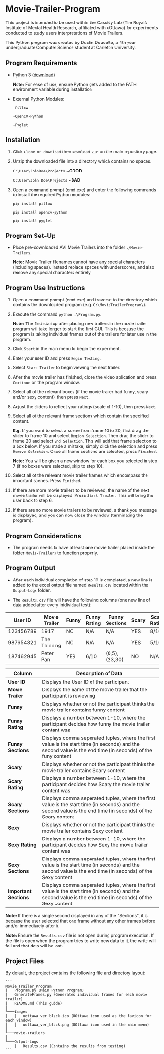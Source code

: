 # Movie-Trailer-Program

This project is intended to be used within the Cassidy Lab (The Royal’s Institute of Mental Health Research, affiliated with uOttawa) for experiments conducted to study users interpretations of Movie Trailers.

This Python program was created by Dustin Doucette, a 4th year undergraduate Computer Science student at Carleton University.

## Program Requirements

* Python 3 ([download](https://www.python.org/downloads/))

    **Note:** For ease of use, ensure Python gets added to the PATH environment variable during installation

* External Python Modules:

      -Pillow
    
      -OpenCV-Python
    
      -Pyglet

## Installation

1. Click `Clone or download` then `Download ZIP` on the main repository page.

2. Unzip the downloaded file into a directory which contains no spaces. 
    
    `C:\User\JohnDoe\Projects`    ~**GOOD**    
    
    `C:\User\John Doe\Projects`   ~**BAD**
    
2. Open a command prompt (cmd.exe) and enter the following commands to install the required Python modules:

    `pip install pillow`
    
    `pip install opencv-python`
    
    `pip install pyglet`

## Program Set-Up

* Place pre-downloaded AVI Movie Trailers into the folder `./Movie-Trailers`.

    **Note:** Movie Trailer filenames cannot have any special characters (including spaces). Instead replace spaces with underscores, and also remove any special characters entirely.

## Program Use Instructions

1. Open a command prompt (cmd.exe) and traverse to the directory which contains the downloaded program (e.g. `C:\MovieTrailerProgram\`).

2. Execute the command `python .\Program.py`.

    **Note:** The first startup after placing new trailers in the movie trailer program will take longer to start the first GUI. This is because the program is taking individual frames out of the trailers for later use in the program.

3. Click `Start` in the main menu to begin the experiment.

4. Enter your user ID and press `Begin Testing`.

5. Select `Start Trailer` to begin viewing the next trailer.

6. After the movie trailer has finished, close the video aplication and press `Continue` on the program window.

7. Select all of the relevant boxes (if the movie trailer had funny, scary and/or sexy content), then press `Next`.

8. Adjust the sliders to reflect your ratings (scale of 1-10), then press `Next`.

9. Select all of the relevant frame sections which contain the specified content. 

    **E.g.** If you want to select a scene from frame 10 to 20, first drag the slider to frame 10 and select `Begion Selection`. Then drag the slider to frame 20 and select `End Selection`. This will add that frame selection to a box below. If you made a mistake, simply click the selection and press `Remove Selection`. Once all frame sections are selected, press `Finished`.

    **Note:** You will be given a new window for each box you selected in step 7 (if no boxes were selected, skip to step 10).

10. Select all of the relevant movie trailer frames which encompass the important scenes. Press `Finished`.

11. If there are more movie trailers to be reviewed, the name of the next movie trailer will be displayed. Press `Start Trailer`. This will bring the user back to step 6.

12. If there are no more movie trailers to be reviewed, a thank you message is displayed, and you can now close the window (terminating the program).

## Program Considerations

* The program needs to have at least **one** movie trailer placed inside the folder `Movie-Trailers` to function properly.

## Program Output

* After each individual completion of step 10 is completed, a new line is added to the excel output file named `Results.csv` located within the `Output-Logs` folder.

* The `Results.csv` file will have the following columns (one new line of data added after every inidividual test):

| User ID | Movie Trailer | Funny | Funny Rating | Funny Sections | Scary | Scary Rating | Scary Sections | Sexy | Sexy Rating |  Sexy Sections  |  Important Sections  |
|---------|---------------|-------|--------------|----------------|-------|--------------|----------------|------|-------------|-----------------|----------------------|
|123456789|     1917      |  NO   |     N/A      |       N/A      |  YES  |     8/10     |    (14,19)     |  NO  |    N/A      |       N/A       |         N/A          |
|987654321| The Thinning  |  NO   |     N/A      |       N/A      |  YES  |     5/10     |    (34,38)     |  YES |    3/10     |(12,21), (26,35) |   (12,21), (26,35)   |
|187462945|   Peter Pan   |  YES  |     6/10     | (0,5), (23,30) |  NO   |     N/A      |      N/A       |  NO  |    N/A      |       N/A       |         N/A          |

|           Column      | Description of Data                                                                                                                                          |
|-----------------------|--------------------------------------------------------------------------------------------------------------------------------------------------------------|
|       **User ID**     | Displays the User ID of the participant                                                                                                                      |
|  **Movie Trailer**    | Displays the name of the movie trailer that the participant is reviewing                                                                                     |
|       **Funny**       | Displays whether or not the participant thinks the movie trailer contains funny content                                                                      |
|   **Funny Rating**    | Displays a number between 1-10, where the participant decides how funny the movie trailer content was                                                        |
|  **Funny Sections**   | Displays comma seperated tuples, where the first value is the start time (in seconds) and the second value is the end time (in seconds) of the funy content  |
|       **Scary**       | Displays whether or not the participant thinks the movie trailer contains Scary content                                                                      |
|   **Scary Rating**    | Displays a number between 1-10, where the participant decides how Scary the movie trailer content was                                                        |
|  **Scary Sections**   | Displays comma seperated tuples, where the first value is the start time (in seconds) and the second value is the end time (in seconds) of the Scary content |
|       **Sexy**        | Displays whether or not the participant thinks the movie trailer contains Sexy content                                                                       |
|    **Sexy Rating**    | Displays a number between 1-10, where the participant decides how Sexy the movie trailer content was                                                         |
|   **Sexy Sections**   | Displays comma seperated tuples, where the first value is the start time (in seconds) and the second value is the end time (in seconds) of the Sexy content  |
|**Important Sections** | Displays comma seperated tuples, where the first value is the start time (in seconds) and the second value is the end time (in seconds) of the Sexy content  |

  **Note:** If there is a single second displayed in any of the "Sections", it is because the user selected that one frame without any other frames before and/or immediately after it.
    
  **Note:** Ensure the `Results.csv` file is not open during program execution. If the file is open when the program tries to write new data to it, the write will fail and that data will be lost.

## Project Files

By default, the project contains the following file and directory layout:

    ```
    Movie_Trailer_Program
    │   Program.py (Main Python Program)
    |   GenerateFrames.py (Generates individual frames for each movie trailer)
    |   README.md (This guide)
    │
    └───Images
    │   │   uottawa_ver_black.ico (UOttawa icon used as the favicon for each window)
    │   │   uottawa_ver_black.png (UOttawa icon used in the main menu)
    │
    └───Movie-Trailers
    │
    └───Output-Logs
        |   Results.csv (Contains the results from testing)
    ```


